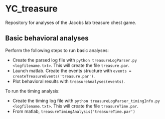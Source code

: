 # YC_treasure

Repository for analyses of the Jacobs lab treasure chest game.

## Basic behavioral analyses

Perform the following steps to run basic analyses:

- Create the parsed log file with `python treasureLogParser.py <logfilename.txt>`. This will create the file `treasure.par`.
- Launch matlab. Create the events structure with `events = createTreasureEvents('treasure.par')`.
- Plot behavioral results with `treasureAnalyses(events)`.

To run the timing analysis:
- Create the timing log file with `python treasureLogParser_timingInfo.py <logfilename.txt>`. This will create the file `treasureTime.par`.
- From matlab, `treasureTimingAnalysis('treasureTime.par')`
